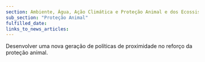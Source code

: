 ```yaml
---
section: Ambiente, Água, Ação Climática e Proteção Animal e dos Ecossistemas
sub_section: "Proteção Animal"
fulfilled_date:
links_to_news_articles:
---
```


Desenvolver uma nova geração de políticas de proximidade no reforço da proteção animal.